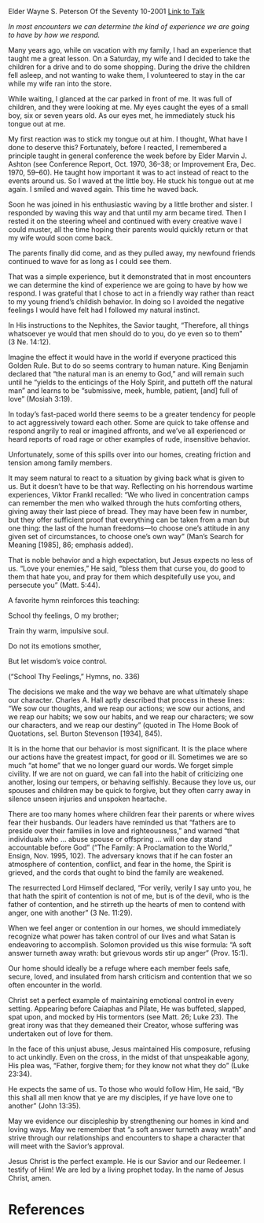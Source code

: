 Elder Wayne S. Peterson
Of the Seventy
10-2001
[Link to Talk](https://www.churchofjesuschrist.org/study/general-conference/2001/10/our-actions-determine-our-character?lang=eng)

_In most encounters we can determine the kind of experience we are going to have by how we respond._

Many years ago, while on vacation with my family, I had an experience that taught me a great lesson. On a Saturday, my wife and I decided to take the children for a drive and to do some shopping. During the drive the children fell asleep, and not wanting to wake them, I volunteered to stay in the car while my wife ran into the store.

While waiting, I glanced at the car parked in front of me. It was full of children, and they were looking at me. My eyes caught the eyes of a small boy, six or seven years old. As our eyes met, he immediately stuck his tongue out at me.

My first reaction was to stick my tongue out at him. I thought, What have I done to deserve this? Fortunately, before I reacted, I remembered a principle taught in general conference the week before by Elder Marvin J. Ashton (see Conference Report, Oct. 1970, 36–38; or Improvement Era, Dec. 1970, 59–60). He taught how important it was to act instead of react to the events around us. So I waved at the little boy. He stuck his tongue out at me again. I smiled and waved again. This time he waved back.

Soon he was joined in his enthusiastic waving by a little brother and sister. I responded by waving this way and that until my arm became tired. Then I rested it on the steering wheel and continued with every creative wave I could muster, all the time hoping their parents would quickly return or that my wife would soon come back.

The parents finally did come, and as they pulled away, my newfound friends continued to wave for as long as I could see them.

That was a simple experience, but it demonstrated that in most encounters we can determine the kind of experience we are going to have by how we respond. I was grateful that I chose to act in a friendly way rather than react to my young friend’s childish behavior. In doing so I avoided the negative feelings I would have felt had I followed my natural instinct.

In His instructions to the Nephites, the Savior taught, “Therefore, all things whatsoever ye would that men should do to you, do ye even so to them” (3 Ne. 14:12).

Imagine the effect it would have in the world if everyone practiced this Golden Rule. But to do so seems contrary to human nature. King Benjamin declared that “the natural man is an enemy to God,” and will remain such until he “yields to the enticings of the Holy Spirit, and putteth off the natural man” and learns to be “submissive, meek, humble, patient, [and] full of love” (Mosiah 3:19).

In today’s fast-paced world there seems to be a greater tendency for people to act aggressively toward each other. Some are quick to take offense and respond angrily to real or imagined affronts, and we’ve all experienced or heard reports of road rage or other examples of rude, insensitive behavior.

Unfortunately, some of this spills over into our homes, creating friction and tension among family members.

It may seem natural to react to a situation by giving back what is given to us. But it doesn’t have to be that way. Reflecting on his horrendous wartime experiences, Viktor Frankl recalled: “We who lived in concentration camps can remember the men who walked through the huts comforting others, giving away their last piece of bread. They may have been few in number, but they offer sufficient proof that everything can be taken from a man but one thing: the last of the human freedoms—to choose one’s attitude in any given set of circumstances, to choose one’s own way” (Man’s Search for Meaning [1985], 86; emphasis added).

That is noble behavior and a high expectation, but Jesus expects no less of us. “Love your enemies,” He said, “bless them that curse you, do good to them that hate you, and pray for them which despitefully use you, and persecute you” (Matt. 5:44).

A favorite hymn reinforces this teaching:





School thy feelings, O my brother;

Train thy warm, impulsive soul.

Do not its emotions smother,

But let wisdom’s voice control.





(“School Thy Feelings,” Hymns, no. 336)







The decisions we make and the way we behave are what ultimately shape our character. Charles A. Hall aptly described that process in these lines: “We sow our thoughts, and we reap our actions; we sow our actions, and we reap our habits; we sow our habits, and we reap our characters; we sow our characters, and we reap our destiny” (quoted in The Home Book of Quotations, sel. Burton Stevenson [1934], 845).

It is in the home that our behavior is most significant. It is the place where our actions have the greatest impact, for good or ill. Sometimes we are so much “at home” that we no longer guard our words. We forget simple civility. If we are not on guard, we can fall into the habit of criticizing one another, losing our tempers, or behaving selfishly. Because they love us, our spouses and children may be quick to forgive, but they often carry away in silence unseen injuries and unspoken heartache.

There are too many homes where children fear their parents or where wives fear their husbands. Our leaders have reminded us that “fathers are to preside over their families in love and righteousness,” and warned “that individuals who … abuse spouse or offspring … will one day stand accountable before God” (“The Family: A Proclamation to the World,” Ensign, Nov. 1995, 102). The adversary knows that if he can foster an atmosphere of contention, conflict, and fear in the home, the Spirit is grieved, and the cords that ought to bind the family are weakened.

The resurrected Lord Himself declared, “For verily, verily I say unto you, he that hath the spirit of contention is not of me, but is of the devil, who is the father of contention, and he stirreth up the hearts of men to contend with anger, one with another” (3 Ne. 11:29).

When we feel anger or contention in our homes, we should immediately recognize what power has taken control of our lives and what Satan is endeavoring to accomplish. Solomon provided us this wise formula: “A soft answer turneth away wrath: but grievous words stir up anger” (Prov. 15:1).

Our home should ideally be a refuge where each member feels safe, secure, loved, and insulated from harsh criticism and contention that we so often encounter in the world.

Christ set a perfect example of maintaining emotional control in every setting. Appearing before Caiaphas and Pilate, He was buffeted, slapped, spat upon, and mocked by His tormentors (see Matt. 26; Luke 23). The great irony was that they demeaned their Creator, whose suffering was undertaken out of love for them.

In the face of this unjust abuse, Jesus maintained His composure, refusing to act unkindly. Even on the cross, in the midst of that unspeakable agony, His plea was, “Father, forgive them; for they know not what they do” (Luke 23:34).

He expects the same of us. To those who would follow Him, He said, “By this shall all men know that ye are my disciples, if ye have love one to another” (John 13:35).

May we evidence our discipleship by strengthening our homes in kind and loving ways. May we remember that “a soft answer turneth away wrath” and strive through our relationships and encounters to shape a character that will meet with the Savior’s approval.

Jesus Christ is the perfect example. He is our Savior and our Redeemer. I testify of Him! We are led by a living prophet today. In the name of Jesus Christ, amen.

# References
